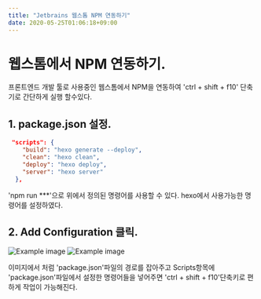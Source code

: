 ```yaml
---
title: "Jetbrains 웹스톰 NPM 연동하기"
date: 2020-05-25T01:06:18+09:00
---
```


# 웹스톰에서 NPM 연동하기.
프론트엔드 개발 툴로 사용중인 웹스톰에서 NPM을 연동하여 'ctrl + shift + f10' 단축기로 간단하게 실행 할수있다.

## 1. package.json 설정.
```json
 "scripts": {
    "build": "hexo generate --deploy",
    "clean": "hexo clean",
    "deploy": "hexo deploy",
    "server": "hexo server"
  },
```
'npm run ***'으로 위에서 정의된 명령어를 사용할 수 있다. hexo에서 사용가능한 명령어를 설정하였다.

## 2. Add Configuration 클릭.
 ![Example image](/images/addConf.PNG)
 ![Example image](/images/addConf2.PNG)
 
 
 이미지에서 처럼 'package.json'파일의 경로를 잡아주고 Scripts항목에 'package.json'파일에서 설정한 명령어들을 넣어주면 
 'ctrl + shift + f10'단축키로 편하게 작업이 가능해진다. 